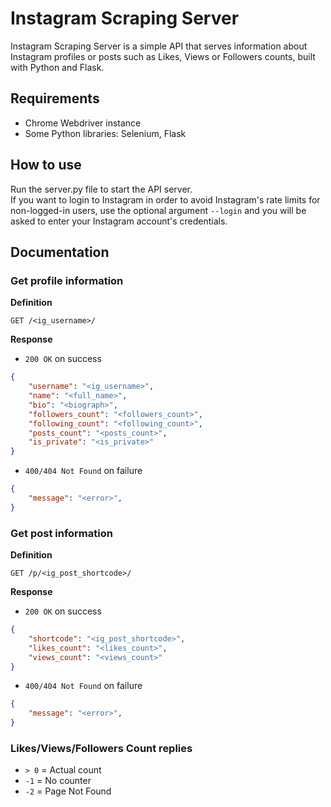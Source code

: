# Instagram Scraping Server

Instagram Scraping Server is a simple API that serves information about Instagram profiles or posts such as Likes, Views or Followers counts, built with Python and Flask.

## Requirements

* Chrome Webdriver instance
* Some Python libraries: Selenium, Flask

## How to use

Run the server.py file to start the API server.  
If you want to login to Instagram in order to avoid Instagram's rate limits for non-logged-in users, use the optional argument `--login` and you will be asked to enter your Instagram account's credentials.

## Documentation

### Get profile information

**Definition**

`GET /<ig_username>/`

**Response**

- `200 OK` on success
```json
{
	"username": "<ig_username>",
	"name": "<full_name>",
	"bio": "<biograph>",
	"followers_count": "<followers_count>",
	"following_count": "<following_count>",
	"posts_count": "<posts_count>",
	"is_private": "<is_private>"
}
```

- `400/404 Not Found` on failure
```json
{
	"message": "<error>",
}
```

### Get post information

**Definition**

`GET /p/<ig_post_shortcode>/`

**Response**

- `200 OK` on success
```json
{
	"shortcode": "<ig_post_shortcode>",
	"likes_count": "<likes_count>",
	"views_count": "<views_count>"
}
```

- `400/404 Not Found` on failure
```json
{
	"message": "<error>",
}
```

### Likes/Views/Followers Count replies

- `> 0` = Actual count
- `-1` = No counter
- `-2` = Page Not Found
